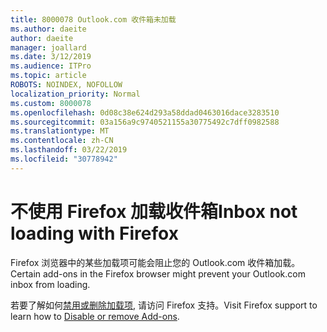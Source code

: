 ```yaml
---
title: 8000078 Outlook.com 收件箱未加载
ms.author: daeite
author: daeite
manager: joallard
ms.date: 3/12/2019
ms.audience: ITPro
ms.topic: article
ROBOTS: NOINDEX, NOFOLLOW
localization_priority: Normal
ms.custom: 8000078
ms.openlocfilehash: 0d08c38e624d293a58ddad0463016dace3283510
ms.sourcegitcommit: 03a156a9c9740521155a30775492c7dff0982588
ms.translationtype: MT
ms.contentlocale: zh-CN
ms.lasthandoff: 03/22/2019
ms.locfileid: "30778942"
---
```

# <a name="inbox-not-loading-with-firefox"></a><span data-ttu-id="9fd47-102">不使用 Firefox 加载收件箱</span><span class="sxs-lookup"><span data-stu-id="9fd47-102">Inbox not loading with Firefox</span></span>

<span data-ttu-id="9fd47-103">Firefox 浏览器中的某些加载项可能会阻止您的 Outlook.com 收件箱加载。</span><span class="sxs-lookup"><span data-stu-id="9fd47-103">Certain add-ons in the Firefox browser might prevent your Outlook.com inbox from loading.</span></span>
  
<span data-ttu-id="9fd47-104">若要了解如何[禁用或删除加载项](https://support.mozilla.org/kb/disable-or-remove-add-ons), 请访问 Firefox 支持。</span><span class="sxs-lookup"><span data-stu-id="9fd47-104">Visit Firefox support to learn how to [Disable or remove Add-ons](https://support.mozilla.org/kb/disable-or-remove-add-ons).</span></span>

